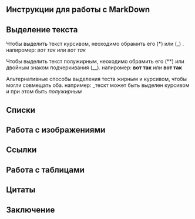 ## Инструкции для работы с MarkDown

## Выделение текста

Чтобы выделить текст курсивом, неоходимо обрамить его (*) или (_) . напиромер: *вот так* или _вот так_

Чтобы выделить текст полужирным, неоходимо обрамить его (**) или двойным знаком подчеркивания (__). напиромер: **вот так** или __вот так__

Альтернативные способы выделения теста жирным и курсивом, чтобы могли совмещать оба. например: _тескт может быть выделен курсивом и при этом быть *полужирным*

## Списки

## Работа с изображениями

## Ссылки

## Работа с таблицами

## Цитаты

## Заключение
